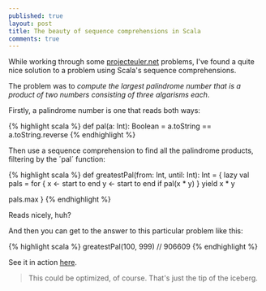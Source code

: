 ```yaml
---
published: true
layout: post
title: The beauty of sequence comprehensions in Scala
comments: true
---
```


While working through some [projecteuler.net](http://projecteuler.net/) problems, I've found a quite nice solution to a problem using Scala's sequence comprehensions.

The problem was to *compute the largest palindrome number that is a product of two numbers consisting of three algarisms each*.

<!-- more -->

Firstly, a palindrome number is one that reads both ways:

{% highlight scala %}
def pal(a: Int): Boolean =
  a.toString == a.toString.reverse
{% endhighlight %}

Then use a sequence comprehension to find all the palindrome products, filtering by the ´pal´ function:

{% highlight scala %}
def greatestPal(from: Int, until: Int): Int = {
  lazy val pals = for {
    x <- start to end
    y <- start to end
    if pal(x * y)
  } yield x * y

  pals.max
}
{% endhighlight %}

Reads nicely, huh?

And then you can get to the answer to this particular problem like this:

{% highlight scala %}
greatestPal(100, 999)
// 906609
{% endhighlight %}

See it in action [here](http://ideone.com/fcJTo5).

> This could be optimized, of course. That's just the tip of the iceberg.